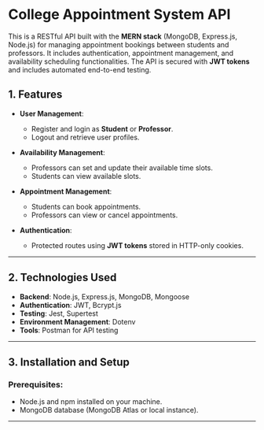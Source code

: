 # **College Appointment System API**

This is a RESTful API built with the **MERN stack** (MongoDB, Express.js, Node.js) for managing appointment bookings between students and professors. It includes authentication, appointment management, and availability scheduling functionalities. The API is secured with **JWT tokens** and includes automated end-to-end testing.


## **1. Features**

- **User Management**:  
  - Register and login as **Student** or **Professor**.  
  - Logout and retrieve user profiles.  

- **Availability Management**:  
  - Professors can set and update their available time slots.  
  - Students can view available slots.

- **Appointment Management**:  
  - Students can book appointments.  
  - Professors can view or cancel appointments.

- **Authentication**:  
  - Protected routes using **JWT tokens** stored in HTTP-only cookies.
---

## **2. Technologies Used**

- **Backend**: Node.js, Express.js, MongoDB, Mongoose  
- **Authentication**: JWT, Bcrypt.js  
- **Testing**: Jest, Supertest  
- **Environment Management**: Dotenv  
- **Tools**: Postman for API testing  

---

## **3. Installation and Setup**

### Prerequisites:
- Node.js and npm installed on your machine.  
- MongoDB database (MongoDB Atlas or local instance).  

---
